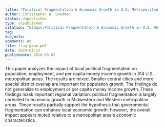 ```yaml
---
title: "Political Fragmentation & Economic Growth in U.S. Metropolitan Areas"
author: Christopher B. Goodman
status: Unpublished
type: unpublished
citation: "&ldquo;Political Fragmentation & Economic Growth in U.S. Metropolitan Areas.&rdquo; <em>Journal of Urban Affairs</em>"
tag:
subjects:
comments: no
file: frag-grow.pdf
date: 2020-01-23
publishdate: 2018-08-02
---
```


This paper analyzes the impact of local political fragmentation on population, employment, and per capita money income growth in 314 U.S. metropolitan areas. The results are mixed. Smaller central cities and more special district overlap are important for population growth. The findings do not generalize to employment or per capita money income growth. These findings mask important regional variation: political fragmentation is largely unrelated to economic growth in Midwestern and Western metropolitan areas. These results partially support the hypothesis that governmental fragmentation can enhance local economic growth; however, the overall impact appears muted relative to a metropolitan area's economic characteristics.  
